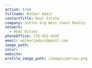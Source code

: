 ```yaml
---
active: true
fullname: Walker Adair
contactTitle: Real Estate
company: Sutton Grp West Coast Realty
network:
  - Real Estate
phoneOffice: 778-952-4247
email: walkerjadair@gmail.com
image_path:
color:
website:
profile_image_path: /images/person.png
---
```



